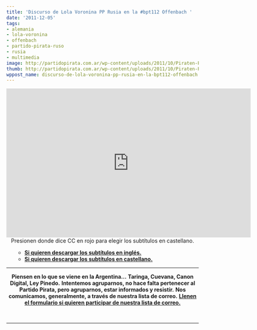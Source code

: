 ```yaml
---
title: 'Discurso de Lola Voronina PP Rusia en la #bpt112 Offenbach '
date: '2011-12-05'
tags:
- alemania
- lola-voronina
- offenbach
- partido-pirata-ruso
- rusia
- multimedia
image: http://partidopirata.com.ar/wp-content/uploads/2011/10/Piraten-Partei-Flagge-Logo.jpg
thumb: http://partidopirata.com.ar/wp-content/uploads/2011/10/Piraten-Partei-Flagge-Logo-150x150.jpg
wppost_name: discurso-de-lola-voronina-pp-rusia-en-la-bpt112-offenbach
---
```


<center>
<object style="height: 390px; width: 640px;" width="640" height="360" classid="clsid:d27cdb6e-ae6d-11cf-96b8-444553540000" codebase="http://download.macromedia.com/pub/shockwave/cabs/flash/swflash.cab#version=6,0,40,0"><param name="allowFullScreen" value="true" /><param name="allowScriptAccess" value="always" /><param name="src" value="https://www.youtube.com/v/LpTLyNJWWeM?version=3&amp;feature=player_detailpage" /><param name="allowfullscreen" value="true" /><param name="allowscriptaccess" value="always" /><embed style="height: 390px; width: 640px;" width="640" height="360" type="application/x-shockwave-flash" src="https://www.youtube.com/v/LpTLyNJWWeM?version=3&amp;feature=player_detailpage" allowFullScreen="true" allowScriptAccess="always" allowfullscreen="true" allowscriptaccess="always" /></object>
Presionen donde dice CC en rojo para elegir los subtítulos en castellano.</center>
<ul>
<ul>
	<li><strong><a href="http://www.4shared.com/document/Wsfei1yd/ppruso2.html" target="_blank">Si quieren descargar los subtítulos en inglés.</a></strong><strong></strong></li>
	<li><strong><a href="http://www.4shared.com/document/Rgwktzkg/ppruso2sp.html" target="_blank">Si quieren descargar los subtítulos en castellano.</a></strong></li>
</ul>
</ul>

<hr />
<p style="text-align: center;"><strong>Piensen en lo que se viene en la Argentina...</strong>
<strong> Taringa, Cuevana, Canon Digital, Ley Pinedo.</strong>
<strong> Intentemos agruparnos, no hace falta pertenecer al Partido Pirata, pero agruparnos, estar informados y resistir.</strong>
<strong> Nos comunicamos, generalmente, a través de nuestra lista de correo.</strong>
<strong> <a href="http://lists.partidopirata.com.ar/listinfo.cgi/general-partidopirata.com.ar" target="_blank">Llenen el formulario si quieren participar de nuestra lista de correo.</a></strong></p>
&nbsp;

<hr />
